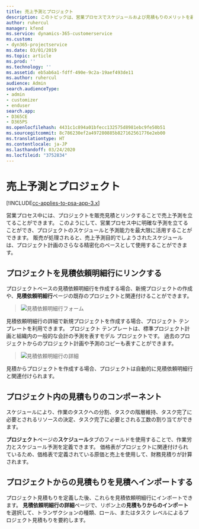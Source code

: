 ```yaml
---
title: 売上予測とプロジェクト
description: このトピックは、営業プロセスでスケジュールおよび見積もりのメリットを最大限に活用する方法について説明します。
author: ruhercul
manager: kfend
ms.service: dynamics-365-customerservice
ms.custom:
- dyn365-projectservice
ms.date: 03/01/2019
ms.topic: article
ms.prod: ''
ms.technology: ''
ms.assetid: eb5ab6a1-fdff-490e-9c2a-19aef493de11
ms.author: ruhercul
audience: Admin
search.audienceType:
- admin
- customizer
- enduser
search.app:
- D365CE
- D365PS
ms.openlocfilehash: 4431c1c894a01bfecc132575d8981ebc9fe50b51
ms.sourcegitcommit: 8c786230ef2a497280885b827162561776e2eb00
ms.translationtype: HT
ms.contentlocale: ja-JP
ms.lasthandoff: 03/24/2020
ms.locfileid: "3752834"
---
```

# <a name="sales-estimates-and-projects"></a>売上予測とプロジェクト

[!INCLUDE[cc-applies-to-psa-app-3.x](../includes/cc-applies-to-psa-app-3x.md)]

営業プロセス中には、プロジェクトを販売見積とリンクすることで売上予測を立てることができます。 このようにして、営業プロセス中に明確な予測を立てることができ、プロジェクトのスケジュールと予測能力を最大限に活用することができます。 販売が処理されると、売上予測目的でしようされたスケジュールは、プロジェクト計画のさらなる精密化のベースとして使用することができます。

## <a name="linking-a-project-to-a-quote-line"></a>プロジェクトを見積依頼明細行にリンクする

プロジェクトベースの見積依頼明細行を作成する場合、新規プロジェクトの作成や、**見積依頼明細行**ページの既存のプロジェクトと関連付けることができます。 

> ![見積依頼明細行フォーム](media/project-8.png)
 
見積依頼明細行の詳細で新規プロジェクトを作成する場合、プロジェクト テンプレートを利用できます。 プロジェクト テンプレートは、標準プロジェクト計画と組織内の一般的な会計の予測を表すモデル プロジェクトです。 過去のプロジェクトからのプロジェクト計画や予測のコピーも表すことができます。

> ![見積依頼明細行の詳細](media/project-9.png)
  
見積からプロジェクトを作成する場合、プロジェクトは自動的に見積依頼明細行と関連付けられます。

## <a name="components-of-estimates-in-a-project"></a>プロジェクト内の見積もりのコンポーネント

スケジュールにより、作業のタスクへの分割、タスクの階層維持、タスク完了に必要とされるリソースの決定、タスク完了に必要とされる工数の割り当てができます。

**プロジェクト**ページの**スケジュール**タブのフィールドを使用することで、作業労力とスケジュール予測を定義できます。 価格表がプロジェクトに関連付けられているため、価格表で定義されている原価と売上を使用して、財務見積りが計算されます。

## <a name="importing-estimates-from-a-project-into-a-quote"></a>プロジェクトからの見積もりを見積へインポートする

プロジェクト見積もりを定義した後、これらを見積依頼明細行にインポートできます。 **見積依頼明細行の詳細**ページで、リボン上の**見積もりからのインポート**を選択して、トランザクションの種類、ロール、またはタスク レベルによるプロジェクト見積もりを要約します。
